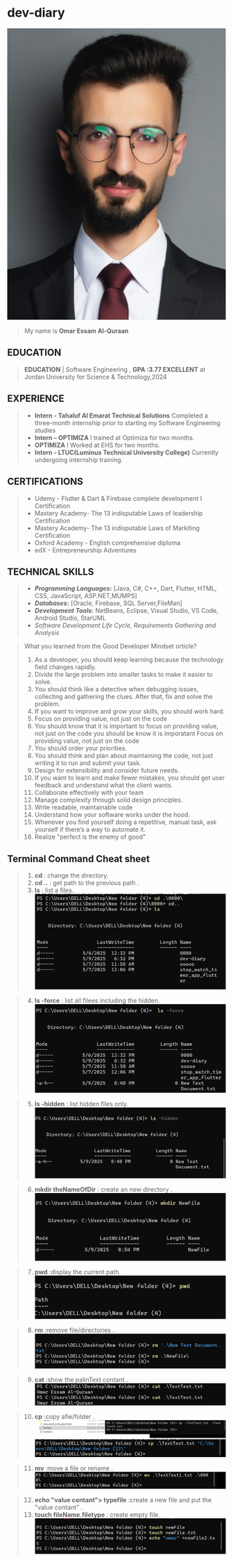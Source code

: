 # dev-diary

![My picture](./imag/WhatsApp%20Image%202025-05-09%20at%204.44.39%20PM.jpeg)
 
>My name is **Omar Essam Al-Quraan** 


## EDUCATION  
>**EDUCATION** | Software Engineering , **GPA :3.77 EXCELLENT** 
at Jordan University for Science & Technology,2024

 
## EXPERIENCE  
>- **Intern - Tahaluf Al Emarat Technical Solutions**  Completed a three-month internship prior to starting my Software Engineering studies
>- **Intern – OPTIMIZA** I trained at Optimiza for two months.
>- **OPTIMIZA** I Worked at EHS for two months.
>- **Intern - LTUC(Luminus Technical University College)** Currently undergoing internship training.

## CERTIFICATIONS

>- Udemy - Flutter & Dart & Firebase complete development I Certification
>- Mastery Academy- The 13 indisputable Laws of leadership Certification
>- Mastery Academy- The 13 indisputable Laws of Markiting  Certification
>- Oxford Academy -  English comprehensive diploma 
>- edX - Entrepreneurship Adventures

## TECHNICAL SKILLS  
>- _**Programming Languages:**_ [Java, C#, C++, Dart, Flutter, HTML, CSS, JavaScript, ASP.NET,MUMPS]  
>- _**Databases:**_ [Oracle, Firebase, SQL Server,FileMan]  
>- _**Development Tools:**_ NetBeans, Eclipse, Visual Studio, VS Code, Android Studio, StarUML  
>- _Software Development Life Cycle, Requirements Gathering and Analysis_   




>What you learned from the Good Developer Mindset orticle?
>
>1. As a developer, you should keep learning because the technology field changes rapidly.
>2. Divide the large problem into smaller tasks to make it easier to solve.
>3. You should think like a detective when debugging issues, collecting and gathering the clues. After that, fix and solve the problem.
>4. If you want to improve and grow your skills, you should work hard.
>5. Focus on providing value, not just on the code 
>6. You should know that it is important to focus on providing value, not just on the code you should be know it is imporatant Focus on providing value, not just on the code
>7. You should order your priorities.
>8. You should think and plan about maintaining the code, not just writing it to run and submit your task.
>9. Design for extensibility and consider future needs.
>10. If you want to learn and make fewer mistakes, you should get user feedback and understand what the client wants.
>11. Collaborate effectively with your team
>12. Manage complexity through solid design principles.
>13. Write readable, maintainable code
>14. Understand how your software works under the hood.
>15. Whenever you find yourself doing a repetitive, manual task, ask yourself if there‘s a way to automate it.
>16. Realize "perfect is the enemy of good"

 ## Terminal Command Cheat sheet 
>1. **cd** : change  the directory.
>2. **cd ..** : get path to the previous path .
>3. **ls** : list a files.
>![My picture](./imag/SharedScreenshot.jpg)


>4. **ls -force** : list all filees including the hidden.
>![Screenshot2](./imag/Screenshot2.jpg)

>5. **ls -hidden** : list hidden files only.
>![Screenshot3](./imag/Screenshot%203.jpg)


>6. **mkdir theNameOfDir** : create an  new directory .
>![Screenshot4](./imag/Screenshot4.jpg)


>7. **pwd** :display the current path.
>![Screenshot5](./imag/Screenshot5.jpg)

>8. **rm** :remove file/directories  .
>![Screenshot6](./imag/Screenshot6.jpg)

>9. **cat** :show the palinText contant   .
>![Screenshot7](./imag/Screenshot7.jpg)


>10. **cp** :copy afie/folder  .
>![Screenshot8](./imag/Screenshot8.jpg)
>![Screenshot8a](./imag/Screenshot8a.jpg)


>11. **mv** :move a file or rename .
>![Screenshot9](./imag/Screenshot9.jpg )

>12. **echo "value contant"> typefile** :create a new file and put the "value contant" .
>13. **touch fileName.filetype** :  create empty file.
>![Screenshot10](./imag/Screenshot10.jpg )












